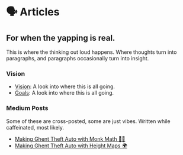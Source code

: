 # 🗣️ Articles

## For when the yapping is real.

This is where the thinking out loud happens. Where thoughts turn into paragraphs, and paragraphs occasionally turn into insight.

### Vision

- [Vision](vision.md): A look into where this is all going.
- [Goals](goals.md): A look into where this is all going.

### Medium Posts

Some of these are cross-posted, some are just vibes. Written while caffeinated, most likely.

- [Making Ghent Theft Auto with Monk Math 🧘‍♂️](https://medium.com/@lucas.selfslagh/making-ghent-theft-auto-with-monk-math-45464ea1de02)
- [Making Ghent Theft Auto with Height Maps 🌍](https://medium.com/ghent-theft-auto/making-ghent-theft-auto-with-height-maps-5b7400f6ce56)
